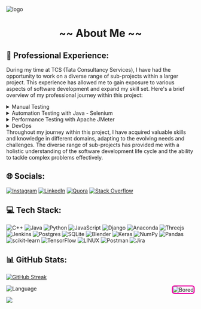 ![logo](https://github.com/CriticAugen/CriticAugen/assets/61629012/8877e8e1-229d-4980-9bbf-d0566408a88c)


<h1 align="center">~~ About Me ~~</h1>

## 🎯 Professional Experience:
During my time at TCS (Tata Consultancy Services), I have had the opportunity to work on a diverse range of sub-projects within a larger project. This experience has allowed me to gain exposure to various aspects of software development and expand my skill set. Here's a brief overview of my professional journey within this project:
<details>
  <summary>Manual Testing</summary>
  I began my career as a manual tester, gaining a solid foundation in software testing principles and methodologies. This role involved testing different modules and functionalities of the project, ensuring their quality and reliability.
</details>
<details>
  <summary>Automation Testing with Java - Selenium</summary>
  Realizing the power and efficiency of automation, I took the initiative to learn automation testing using Java and Selenium. This allowed me to create automated test scripts for repetitive tasks, saving time and effort while improving overall test coverage.
</details>
<details>
  <summary>Performance Testing with Apache JMeter</summary>
  Recognizing the importance of performance testing, I actively participated in performance testing activities for the project. Using Apache JMeter, I conducted load and stress testing to identify performance bottlenecks and optimize the application's performance.
</details>
<details>
  <summary>DevOps</summary>
  As part of the project's DevOps team, I collaborated with developers and operations personnel to streamline the software development and deployment processes. This involved implementing continuous integration and delivery pipelines, automating deployments, and ensuring the smooth functioning of the project.
</details>
Throughout my journey within this project, I have acquired valuable skills and knowledge in different domains, adapting to the evolving needs and challenges. The diverse range of sub-projects has provided me with a holistic understanding of the software development life cycle and the ability to tackle complex problems effectively.


## 🌐 Socials:
[![Instagram](https://img.shields.io/badge/Instagram-%23E4405F.svg?logo=Instagram&logoColor=white)](https://instagram.com/CriticAugen) [![LinkedIn](https://img.shields.io/badge/LinkedIn-%230077B5.svg?logo=linkedin&logoColor=white)](https://linkedin.com/in/CriticAugen) [![Quora](https://img.shields.io/badge/Quora-%23B92B27.svg?logo=Quora&logoColor=white)](https://quora.com/profile/CriticAugen) [![Stack Overflow](https://img.shields.io/badge/-Stackoverflow-FE7A16?logo=stack-overflow&logoColor=white)](https://stackoverflow.com/users/21926683) 

## 💻 Tech Stack:
![C++](https://img.shields.io/badge/c++-%2300599C.svg?style=for-the-badge&logo=c%2B%2B&logoColor=white) ![Java](https://img.shields.io/badge/java-%23ED8B00.svg?style=for-the-badge&logo=java&logoColor=white) ![Python](https://img.shields.io/badge/python-3670A0?style=for-the-badge&logo=python&logoColor=ffdd54) ![JavaScript](https://img.shields.io/badge/javascript-%23323330.svg?style=for-the-badge&logo=javascript&logoColor=%23F7DF1E) ![Django](https://img.shields.io/badge/django-%23092E20.svg?style=for-the-badge&logo=django&logoColor=white) ![Anaconda](https://img.shields.io/badge/Anaconda-%2344A833.svg?style=for-the-badge&logo=anaconda&logoColor=white) ![Threejs](https://img.shields.io/badge/threejs-black?style=for-the-badge&logo=three.js&logoColor=white) ![Jenkins](https://img.shields.io/badge/jenkins-%232C5263.svg?style=for-the-badge&logo=jenkins&logoColor=white) ![Postgres](https://img.shields.io/badge/postgres-%23316192.svg?style=for-the-badge&logo=postgresql&logoColor=white) ![SQLite](https://img.shields.io/badge/sqlite-%2307405e.svg?style=for-the-badge&logo=sqlite&logoColor=white) ![Blender](https://img.shields.io/badge/blender-%23F5792A.svg?style=for-the-badge&logo=blender&logoColor=white) ![Keras](https://img.shields.io/badge/Keras-%23D00000.svg?style=for-the-badge&logo=Keras&logoColor=white) ![NumPy](https://img.shields.io/badge/numpy-%23013243.svg?style=for-the-badge&logo=numpy&logoColor=white) ![Pandas](https://img.shields.io/badge/pandas-%23150458.svg?style=for-the-badge&logo=pandas&logoColor=white) ![scikit-learn](https://img.shields.io/badge/scikit--learn-%23F7931E.svg?style=for-the-badge&logo=scikit-learn&logoColor=white) ![TensorFlow](https://img.shields.io/badge/TensorFlow-%23FF6F00.svg?style=for-the-badge&logo=TensorFlow&logoColor=white) ![LINUX](https://img.shields.io/badge/Linux-FCC624?style=for-the-badge&logo=linux&logoColor=black) ![Postman](https://img.shields.io/badge/Postman-FF6C37?style=for-the-badge&logo=postman&logoColor=white) ![Jira](https://img.shields.io/badge/jira-%230A0FFF.svg?style=for-the-badge&logo=jira&logoColor=white)

## 📊 GitHub Stats:
[![GitHub Streak](https://github-readme-streak-stats.herokuapp.com?user=CriticAugen&theme=dark&border_radius=7&card_width=1020&fire=F30000&ring=00DCEB&stroke=EB00A5&sideNums=00DCEB&currStreakNum=00DCEB&currStreakLabel=00DCEB&sideLabels=00DCEB&dates=EB00A5&border=EB00A5&background=000000)](https://git.io/streak-stats) 

<p>
  <img src="https://github.com/CriticAugen/CriticAugen/assets/61629012/f2c6194d-2fe8-47c1-bbff-f7ee5cbfeec7" alt="Bored" align="right" style="border: 3px solid #EB00A5; border-radius: 7px;">
<!--   <img src="https://github-readme-stats.vercel.app/api?username=CriticAugen&theme=dark&bg_color=000000&border_color=EB00A5&ring_color=00DCEB&title_color=00DCEB&text_color=EB00A5&card_width=510&hide_border=false&include_all_commits=true&count_private=false&border_radius=7&show_icons=true&icon_color=00DCEB" alt="STATS"> -->
  <img src="https://github-readme-stats.vercel.app/api/top-langs/?username=CriticAugen&theme=dark&title_color=00DCEB&text_color=00DCEB&card_width=510&border_radius=7&hide_border=false&bg_color=000000&border_color=EB00A5&include_all_commits=true&count_private=false&layout=compact" alt="Language">
</p>


[![](https://visitcount.itsvg.in/api?id=CriticAugen&icon=0&color=5)](https://visitcount.itsvg.in)


